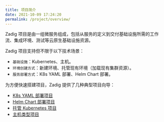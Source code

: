 ```yaml
---
title: 项目简介
date: 2021-10-09 17:24:20
permalink: /project/overview/
---
```

Zadig 项目是由一组微服务组成，包括从服务的定义到交付基础设施所需的工作流、集成环境、测试等云原生基础设施资源。

Zadig 项目支持但不限于以下技术场景：
- `基础设施`：Kubernetes、主机。
- `环境创建方式`：新建环境、托管现有环境（加载现有集群资源）。
- `服务部署方式`：K8s YAML 部署、Helm Chart 部署。

为方便快速搭建项目，Zadig 提供了几种典型项目向导：
* [K8s YAML 部署项目](/project/k8s-yaml/)
* [Helm Chart 部署项目](/project/helm-chart/)
* [托管 Kubernetes 项目](/project/host-k8s-resources/)
* [主机类型项目](/project/vm/)